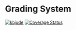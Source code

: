 # Grading System
[![kbjude](https://circleci.com/gh/kbjude/grading.svg?style=svg)](https://app.circleci.com/github/kbjude/grading/pipelines?branch=develop)
[![Coverage Status](https://coveralls.io/repos/github/kbjude/grading/badge.svg?branch=develop)](https://coveralls.io/github/kbjude/grading?branch=develop)

